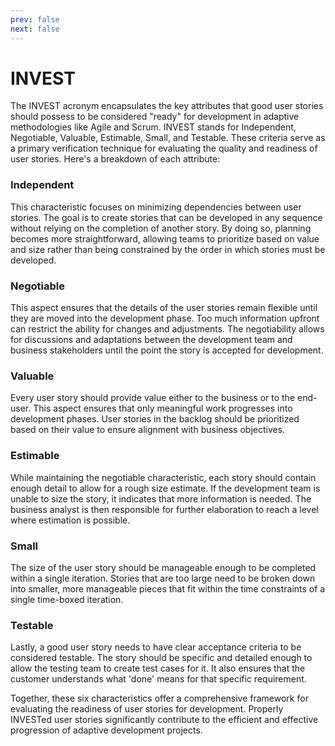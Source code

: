 ```yaml
---
prev: false
next: false
---
```


# INVEST

The INVEST acronym encapsulates the key attributes that good user stories should possess to be considered "ready" for development in adaptive methodologies like Agile and Scrum. INVEST stands for Independent, Negotiable, Valuable, Estimable, Small, and Testable. These criteria serve as a primary verification technique for evaluating the quality and readiness of user stories. Here's a breakdown of each attribute:

### Independent

This characteristic focuses on minimizing dependencies between user stories. The goal is to create stories that can be developed in any sequence without relying on the completion of another story. By doing so, planning becomes more straightforward, allowing teams to prioritize based on value and size rather than being constrained by the order in which stories must be developed.

### Negotiable

This aspect ensures that the details of the user stories remain flexible until they are moved into the development phase. Too much information upfront can restrict the ability for changes and adjustments. The negotiability allows for discussions and adaptations between the development team and business stakeholders until the point the story is accepted for development.

### Valuable

Every user story should provide value either to the business or to the end-user. This aspect ensures that only meaningful work progresses into development phases. User stories in the backlog should be prioritized based on their value to ensure alignment with business objectives.

### Estimable

While maintaining the negotiable characteristic, each story should contain enough detail to allow for a rough size estimate. If the development team is unable to size the story, it indicates that more information is needed. The business analyst is then responsible for further elaboration to reach a level where estimation is possible.

### Small

The size of the user story should be manageable enough to be completed within a single iteration. Stories that are too large need to be broken down into smaller, more manageable pieces that fit within the time constraints of a single time-boxed iteration.

### Testable

Lastly, a good user story needs to have clear acceptance criteria to be considered testable. The story should be specific and detailed enough to allow the testing team to create test cases for it. It also ensures that the customer understands what 'done' means for that specific requirement.

Together, these six characteristics offer a comprehensive framework for evaluating the readiness of user stories for development. Properly INVESTed user stories significantly contribute to the efficient and effective progression of adaptive development projects.
